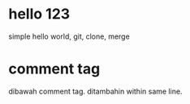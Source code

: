 # hello 123
simple hello world, git, clone, merge

# comment tag
dibawah comment tag. ditambahin within same line. 
